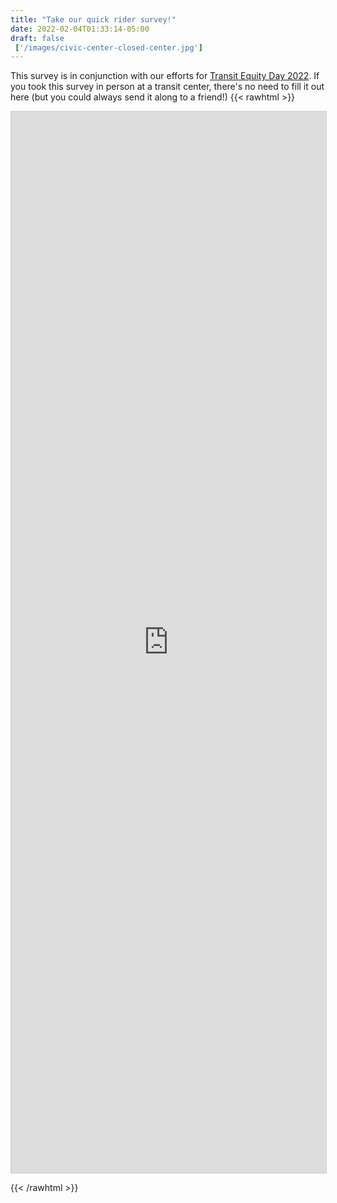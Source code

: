 ```yaml
---
title: "Take our quick rider survey!"
date: 2022-02-04T01:33:14-05:00
draft: false
 ['/images/civic-center-closed-center.jpg']
---
```


This survey is in conjunction with our efforts for [Transit Equity Day 2022](/rider-info/transit-equity-day-2022). If you took this survey in person at a transit center, there's no need to fill it out here (but you could always send it along to a friend!)
{{< rawhtml >}}
<script src="https://static.airtable.com/js/embed/embed_snippet_v1.js"></script><iframe class="airtable-embed airtable-dynamic-height" src="https://airtable.com/embed/shrcyKKkRu6XnLngz?backgroundColor=orange" frameborder="0" onmousewheel="" width="100%" height="1698" style="background: transparent; border: 1px solid #ccc;"></iframe>
{{< /rawhtml >}}